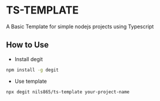 # TS-TEMPLATE

A Basic Template for simple nodejs projects using Typescript

## How to Use

- Install degit

```bash
npm install -g degit
```

- Use template

```bash
npx degit nils865/ts-template your-project-name
```
